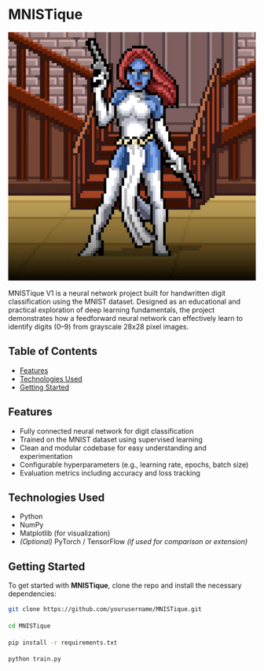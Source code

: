 # MNISTique

![MNISTique Logo](https://github.com/MosesTheRedSea/MNISTique/blob/main/Mystique.jpg)

MNISTique V1 is a neural network project built for handwritten digit classification using the MNIST dataset. Designed as an educational and practical exploration of deep learning fundamentals, the project demonstrates how a feedforward neural network can effectively learn to identify digits (0–9) from grayscale 28x28 pixel images.

## Table of Contents

- [Features](#features)
- [Technologies Used](#technologies-used)
- [Getting Started](#getting-started)
  
## Features

- Fully connected neural network for digit classification  
- Trained on the MNIST dataset using supervised learning  
- Clean and modular codebase for easy understanding and experimentation  
- Configurable hyperparameters (e.g., learning rate, epochs, batch size)  
- Evaluation metrics including accuracy and loss tracking

## Technologies Used

- Python  
- NumPy  
- Matplotlib (for visualization)  
- *(Optional)* PyTorch / TensorFlow *(if used for comparison or extension)*

## Getting Started

To get started with **MNISTique**, clone the repo and install the necessary dependencies:

```bash
git clone https://github.com/yourusername/MNISTique.git

cd MNISTique

pip install -r requirements.txt

python train.py
```
